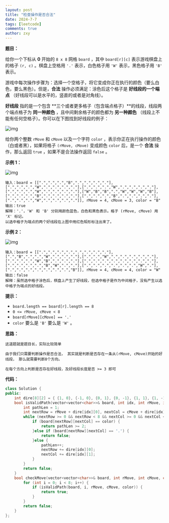 ```yaml
---
layout: post
title: "检查操作是否合法"
date: 2024-7-7
tags: [leetcode]
comments: true
author: zxy
---
```


**题目：**

给你一个下标从 **0** 开始的 `8 x 8` 网格 `board` ，其中 `board[r][c]` 表示游戏棋盘上的格子 `(r, c)` 。棋盘上空格用 `'.'` 表示，白色格子用 `'W'` 表示，黑色格子用 `'B'` 表示。

游戏中每次操作步骤为：选择一个空格子，将它变成你正在执行的颜色（要么白色，要么黑色）。但是，**合法** 操作必须满足：涂色后这个格子是 **好线段的一个端点** （好线段可以是水平的，竖直的或者是对角线）。

**好线段** 指的是一个包含 **三个或者更多格子（包含端点格子）**的线段，线段两个端点格子为 **同一种颜色** ，且中间剩余格子的颜色都为 **另一种颜色** （线段上不能有任何空格子）。你可以在下图找到好线段的例子：

![img](https://assets.leetcode.com/uploads/2021/07/22/goodlines5.png)

给你两个整数 `rMove` 和 `cMove` 以及一个字符 `color` ，表示你正在执行操作的颜色（白或者黑），如果将格子 `(rMove, cMove)` 变成颜色 `color` 后，是一个 **合法** 操作，那么返回 `true` ，如果不是合法操作返回 `false` 。

**示例 1：**

![img](https://assets.leetcode.com/uploads/2021/07/10/grid11.png)

```
输入：board = [[".",".",".","B",".",".",".","."],[".",".",".","W",".",".",".","."],[".",".",".","W",".",".",".","."],[".",".",".","W",".",".",".","."],["W","B","B",".","W","W","W","B"],[".",".",".","B",".",".",".","."],[".",".",".","B",".",".",".","."],[".",".",".","W",".",".",".","."]], rMove = 4, cMove = 3, color = "B"
输出：true
解释：'.'，'W' 和 'B' 分别用颜色蓝色，白色和黑色表示。格子 (rMove, cMove) 用 'X' 标记。
以选中格子为端点的两个好线段在上图中用红色矩形标注出来了。
```

**示例 2：**

![img](https://assets.leetcode.com/uploads/2021/07/10/grid2.png)

```
输入：board = [[".",".",".",".",".",".",".","."],[".","B",".",".","W",".",".","."],[".",".","W",".",".",".",".","."],[".",".",".","W","B",".",".","."],[".",".",".",".",".",".",".","."],[".",".",".",".","B","W",".","."],[".",".",".",".",".",".","W","."],[".",".",".",".",".",".",".","B"]], rMove = 4, cMove = 4, color = "W"
输出：false
解释：虽然选中格子涂色后，棋盘上产生了好线段，但选中格子是作为中间格子，没有产生以选中格子为端点的好线段。
```

**提示：**

- `board.length == board[r].length == 8`
- `0 <= rMove, cMove < 8`
- `board[rMove][cMove] == '.'`
- `color` 要么是 `'B'` 要么是 `'W'` 。

**思路：**

```
这道题就是题目长，实际比较简单

由于我们只需要判断操作是否合法， 其实就是判断是否存在一条从(rMove, cMove)开始的好线段， 那么就需要判断8个方向。

在每个方向上判断是否存在好线段，及好线段长度是否 >= 3 即可
```

**代码：**

```cpp
class Solution {
public:
    int dire[8][2] = { {1, 0}, {-1, 0}, {0, 1}, {0, -1}, {1, 1}, {1, -1}, {-1, 1}, {-1, -1} };
    bool isValidPath(vector<vector<char>>& board, int idx, int rMove, int cMove, char color) {
        int pathLen = 1;
        int nextRow = rMove + dire[idx][0], nextCol = cMove + dire[idx][1];
        while (nextRow >= 0 && nextRow < 8 && nextCol >= 0 && nextCol < 8) {
            if (board[nextRow][nextCol] == color) {
                return pathLen >= 2;
            }else if (board[nextRow][nextCol] == '.') {
                return false;
            }else {
                pathLen++;
                nextRow += dire[idx][0];
                nextCol += dire[idx][1];
            }
        }
        return false;
    }
    bool checkMove(vector<vector<char>>& board, int rMove, int cMove, char color) {
        for (int i = 0; i < 8; i++) {
            if (isValidPath(board, i, rMove, cMove, color)) {
                return true;
            }
        }
        return false;
    }
};
```
